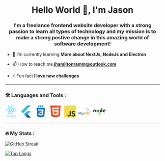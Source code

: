 <h1 align="center">Hello World 👋, I'm Jason</h1>
<h3 align="center">I'm a freelance  frontend  website developer with a strong passion to learn all types of technology and my mission is to make a strong postive change in this amazing world of software development!</h3>

- 🌱 I’m currently learning **More about NextJs, NodeJs and Electron**

- 📫 How to reach me **jhamiltonramm@outlook.com**

- ⚡ Fun fact **I love new challenges**


---

### :hammer_and_wrench: Languages and Tools :

<div>
 
  <img src="https://github.com/devicons/devicon/blob/master/icons/react/react-original-wordmark.svg" title="React" alt="React" width="40" height="40"/>&nbsp;
  <img src="https://github.com/devicons/devicon/blob/master/icons/flutter/flutter-original.svg" title="Flutter" alt="Flutter" width="40" height="40"/>&nbsp;
  <img src="https://github.com/devicons/devicon/blob/master/icons/css3/css3-plain-wordmark.svg"  title="CSS3" alt="CSS" width="40" height="40"/>&nbsp;
  <img src="https://github.com/devicons/devicon/blob/master/icons/html5/html5-original.svg" title="HTML5" alt="HTML" width="40" height="40"/>&nbsp;
  <img src="https://github.com/devicons/devicon/blob/master/icons/javascript/javascript-original.svg" title="JavaScript" alt="JavaScript" width="40" height="40"/>&nbsp;
  <img src="https://github.com/devicons/devicon/blob/master/icons/mysql/mysql-original-wordmark.svg" title="MySQL"  alt="MySQL" width="40" height="40"/>&nbsp;
  <img src="https://github.com/devicons/devicon/blob/master/icons/nodejs/nodejs-original-wordmark.svg" title="NodeJS" alt="NodeJS" width="40" height="40"/>&nbsp;
</div>


---

### :fire: My Stats :

[![GitHub Streak](http://github-readme-streak-stats.herokuapp.com?user=jhramm&theme=dark&mode=weekly)](https://git.io/streak-stats)


[![Top Langs](https://github-readme-stats.vercel.app/api/top-langs/?username=jhramm&layout=compact&theme=vision-friendly-dark)](https://github.com/anuraghazra/github-readme-stats)
